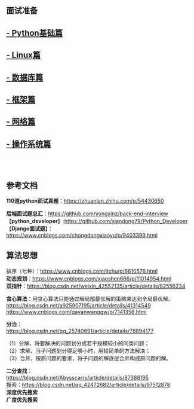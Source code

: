 ## 面试准备





## [- Python基础篇](https://github.com/Alacazar99/Python-/blob/master/Python%E5%9F%BA%E7%A1%80%E7%AF%87/REMADE.md)
## [- Linux篇](https://github.com/Alacazar99/Python-/blob/master/Linux%E7%AF%87/REMADE.md)
## [- 数据库篇](https://github.com/Alacazar99/Python-/blob/master/%E6%95%B0%E6%8D%AE%E5%BA%93%E7%AF%87/REMADE.md)
##  [- 框架篇](https://github.com/Alacazar99/Python-/blob/master/%E6%A1%86%E6%9E%B6%E7%AF%87/REMADE.md)
## [- 网络篇](https://github.com/Alacazar99/Python-/blob/master/%E7%BD%91%E7%BB%9C%E7%AF%87/REMADE.md)
##  [- 操作系统篇](https://github.com/Alacazar99/Python-/blob/master/%E6%93%8D%E4%BD%9C%E7%B3%BB%E7%BB%9F%E7%AF%87/REMADE.md)
<br>
<br>

##  参考文档

**110道python面试真题**：https://zhuanlan.zhihu.com/p/54430650 <br>

**后端面试题总汇**：https://github.com/yongxinz/back-end-interview <br>
【**python_developer**】:https://github.com/xiandong79/Python_Developer <br>
【**Django面试题**】：https://www.cnblogs.com/chongdongxiaoyu/p/9403399.html <br>

## 算法思想
排序（七种）：https://www.cnblogs.com/ltchu/p/6610576.html<br>
**动态规划**：https://www.cnblogs.com/xiaoshen666/p/11014954.html<br>
**双指针**：https://blog.csdn.net/weixin_42552135/article/details/82556234<br>

**贪心算法**：用贪心算法只能通过解局部最优解的策略来达到全局最优解。<br>
https://blog.csdn.net/a925907195/article/details/41314549
https://www.cnblogs.com/gavanwanggw/p/7141358.html

**分治**：<br>https://blog.csdn.net/qq_25740691/article/details/78894177

（1）分解，将要解决的问题划分成若干规模较小的同类问题；<br>
（2）求解，当子问题划分得足够小时，用较简单的方法解决；<br>
（3）合并，按原问题的要求，将子问题的解逐层合并构成原问题的解。<br>

**二分查找**：<br>https://blog.csdn.net/Abysscarry/article/details/87388195<br>
搜索：https://blog.csdn.net/qq_42472682/article/details/97512878<br>
**深度优先搜索<br>
广度优先搜索**


